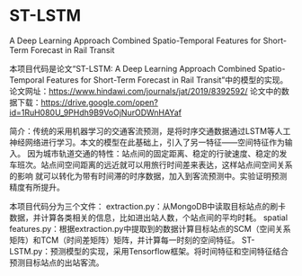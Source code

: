 # ST-LSTM
A Deep Learning Approach Combined Spatio-Temporal Features for Short-Term Forecast in Rail Transit

本项目代码是论文“ST-LSTM: A Deep Learning Approach Combined Spatio-Temporal Features for Short-Term Forecast in Rail Transit”中的模型的实现。
论文网址：https://www.hindawi.com/journals/jat/2019/8392592/
论文中的数据下载：https://drive.google.com/open?id=1RuH080U_9PHdh9B9VoOjNurODWnHAYaf

简介：传统的采用机器学习的交通客流预测，是将时序交通数据通过LSTM等人工神经网络进行学习。本文的模型在此基础上，引入了另一特征——空间特征作为输入。
因为城市轨道交通的特性：站点间的固定距离、稳定的行驶速度、稳定的发车班次。站点间空间距离的远近就可以用旅行时间差来表达，这样站点间空间关系的影响
就可以转化为带有时间滞的时序数据，加入到客流预测中。实验证明预测精度有所提升。

本项目代码分为三个文件：
extraction.py：从MongoDB中读取目标站点的刷卡数据，并计算各类相关的信息，比如进出站人数，个站点间的平均时耗。
spatial features.py：根据extraction.py中提取到的数据计算目标站点的SCM（空间关系矩阵）和TCM（时间差矩阵）矩阵，并计算每一时刻的空间特征。
ST-LSTM.py：预测模型的实现，采用Tensorflow框架。将时间特征和空间特征结合预测目标站点的出站客流。
